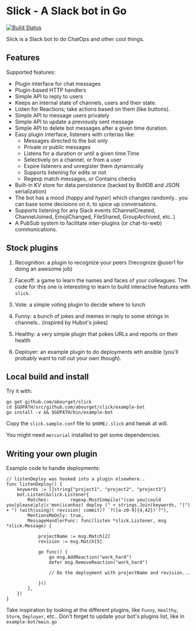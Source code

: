 # Slick - A Slack bot in Go

[![Build Status](https://drone.io/github.com/abourget/slick/status.png)](https://drone.io/github.com/abourget/slick/latest)

Slick is a Slack bot to do ChatOps and other cool things.


## Features

Supported features:

* Plugin interface for chat messages
* Plugin-based HTTP handlers
* Simple API to reply to users
* Keeps an internal state of channels, users and their state.
* Listen for Reactions; take actions based on them (like buttons).
* Simple API to message users privately
* Simple API to update a previously sent message
* Simple API to delete bot messages after a given time duration.
* Easy plugin interface, listeners with criterias like:
  * Messages directed to the bot only
  * Private or public messages
  * Listens for a duration or until a given time.Time
  * Selectively on a channel, or from a user
  * Expire listeners and unregister them dynamically
  * Supports listening for edits or not
  * Regexp match messages, or Contains checks
* Built-in KV store for data persistence (backed by BoltDB and JSON serialization)
* The bot has a mood (_happy_ and _hyper_) which changes randomly.. you can base some decisions on it, to spice up conversations.
* Supports listening for any Slack events (ChannelCreated, ChannelJoined, EmojiChanged, FileShared, GroupArchived, etc..)
* A PubSub system to facilitate inter-plugins (or chat-to-web) communications.


## Stock plugins

1. Recognition: a plugin to recognize your peers (!recognize @user1 for doing an awesome job)

2. Faceoff: a game to learn the names and faces of your colleagues. The code for this one is interesting to learn to build interactive features with `slick`.

3. Vote: a simple voting plugin to decide where to lunch

4. Funny: a bunch of jokes and memes in reply to some strings in channels.. (inspired by Hubot's jokes)

5. Healthy: a very simple plugin that pokes URLs and reports on their health

6. Deployer: an example plugin to do deployments wth ansible (you'll probably want to roll out your own though).


## Local build and install

Try it with:

```
go get github.com/abourget/slick
cd $GOPATH/src/github.com/abourget/slick/example-bot
go install -v && $GOPATH/bin/example-bot
```

Copy the `slick.sample.conf` file to `$HOME/.slick` and tweak at will.

You might need `mercurial` installed to get some dependencies.

## Writing your own plugin


Example code to handle deployments:

```
// listenDeploy was hooked into a plugin elsewhere..
func listenDeploy() {
	keywords := []string{"project1", "project2", "project3"}
	bot.Listen(&slick.Listener{
		Matches:        regexp.MustCompile("(can you|could you|please|plz|c'mon|icanhaz) deploy (" + strings.Join(keywords, "|") + ") (with|using)( revision| commit)? `?([a-z0-9]{4,42})`?"),
		MentionsMeOnly: true,
		MessageHandlerFunc: func(listen *slick.Listener, msg *slick.Message) {

			projectName := msg.Match[2]
			revision := msg.Match[5]

			go func() {
				go msg.AddReaction("work_hard")
				defer msg.RemoveReaction("work_hard")

				// Do the deployment with projectName and revision...

			}()
		},
	})
}
```




Take inspiration by looking at the different plugins, like `Funny`,
`Healthy`, `Storm`, `Deployer`, etc..  Don't forget to update your
bot's plugins list, like in `example-bot/main.go`
